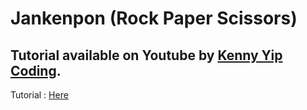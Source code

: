 # Jankenpon (Rock Paper Scissors)

## Tutorial available on Youtube by [Kenny Yip Coding](https://www.youtube.com/@KennyYipCoding/videos).
Tutorial : [Here](https://youtu.be/fIBOydve2f8?feature=shared)
